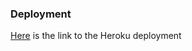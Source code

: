 ### Deployment

[Here](https://neeto-ui-challenge-sreerag-ms.herokuapp.com) is the link to the Heroku deployment
